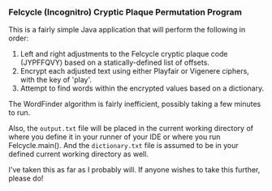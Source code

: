 ### Felcycle (Incognitro) Cryptic Plaque Permutation Program

This is a fairly simple Java application that will perform the following in order:

1. Left and right adjustments to the Felcycle cryptic plaque code (JYPFFQVY) based on a statically-defined list of offsets.
2. Encrypt each adjusted text using either Playfair or Vigenere ciphers, with the key of 'play'.
3. Attempt to find words within the encrypted values based on a dictionary.

The WordFinder algorithm is fairly inefficient, possibly taking a few minutes to run.

Also, the `output.txt` file will be placed in the current working directory of where you define it in your runner of your IDE or where you run Felcycle.main().  And the `dictionary.txt` file is assumed to be in your defined current working directory as well.

I've taken this as far as I probably will.  If anyone wishes to take this further, please do!
